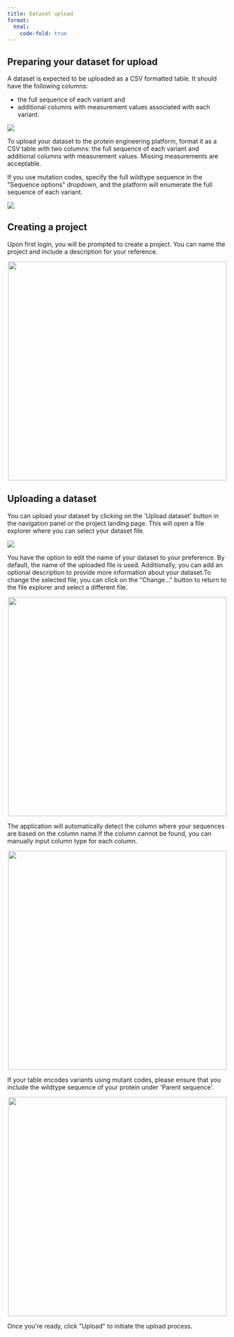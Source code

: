 ```yaml
---
title: Dataset upload
format:
  html:
    code-fold: true
---
```


## Preparing your dataset for upload

A dataset is expected to be uploaded as a CSV formatted table. It should
have the following columns: 

* the full sequence of each variant and 
* additional columns with measurement values associated with each variant.

![](/main_tutorial_images/03_csv_seq.png)

To upload your dataset to the protein engineering platform, format it as
a CSV table with two columns: the full sequence of each variant and
additional columns with measurement values. Missing measurements are
acceptable.

If you use mutation codes, specify the full wildtype sequence in the
"Sequence options" dropdown, and the platform will enumerate the full
sequence of each variant.

![](/main_tutorial_images/04_csv_mutant.png)

## Creating a project

Upon first login, you will be prompted to create a project. You can name
the project and include a description for your reference.

<p align="center">
  <img src="/main_tutorial_images/05_new_project.png" width="500">
</p>

## Uploading a dataset

You can upload your dataset by clicking on the 'Upload dataset' button
in the navigation panel or the project landing page. This will open a
file explorer where you can select your dataset file.

![](/main_tutorial_images/06_upload_main.png)

You have the option to edit the name of your dataset to your preference.
By default, the name of the uploaded file is used. Additionally, you can
add an optional description to provide more information about your
dataset.To change the selected file, you can click on the "Change..."
button to return to the file explorer and select a different file.

<p align="center">
  <img src="/main_tutorial_images/07_new_upload.png" width="500">
</p>

The application will automatically detect the column where your
sequences are based on the column name.If the column cannot be found, you can manually 
input column type for each column.

<p align="center">
  <img src="/main_tutorial_images/09_wild_type.png" width="500">
</p>

If your table encodes variants using mutant codes, please ensure that
you include the wildtype sequence of your protein under 'Parent sequence'.

<p align="center">
  <img src="/main_tutorial_images/08_seq_options.png" width="500">
</p>

Once you're ready, click "Upload" to initiate the upload process.
